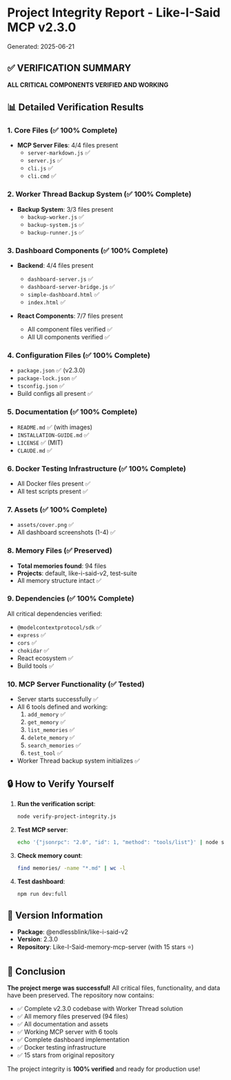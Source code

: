 # Project Integrity Report - Like-I-Said MCP v2.3.0

Generated: 2025-06-21

## ✅ VERIFICATION SUMMARY

**ALL CRITICAL COMPONENTS VERIFIED AND WORKING**

## 📊 Detailed Verification Results

### 1. Core Files (✅ 100% Complete)
- **MCP Server Files**: 4/4 files present
  - `server-markdown.js` ✅
  - `server.js` ✅
  - `cli.js` ✅
  - `cli.cmd` ✅

### 2. Worker Thread Backup System (✅ 100% Complete)
- **Backup System**: 3/3 files present
  - `backup-worker.js` ✅
  - `backup-system.js` ✅
  - `backup-runner.js` ✅

### 3. Dashboard Components (✅ 100% Complete)
- **Backend**: 4/4 files present
  - `dashboard-server.js` ✅
  - `dashboard-server-bridge.js` ✅
  - `simple-dashboard.html` ✅
  - `index.html` ✅

- **React Components**: 7/7 files present
  - All component files verified ✅
  - All UI components verified ✅

### 4. Configuration Files (✅ 100% Complete)
- `package.json` ✅ (v2.3.0)
- `package-lock.json` ✅
- `tsconfig.json` ✅
- Build configs all present ✅

### 5. Documentation (✅ 100% Complete)
- `README.md` ✅ (with images)
- `INSTALLATION-GUIDE.md` ✅
- `LICENSE` ✅ (MIT)
- `CLAUDE.md` ✅

### 6. Docker Testing Infrastructure (✅ 100% Complete)
- All Docker files present ✅
- All test scripts present ✅

### 7. Assets (✅ 100% Complete)
- `assets/cover.png` ✅
- All dashboard screenshots (1-4) ✅

### 8. Memory Files (✅ Preserved)
- **Total memories found**: 94 files
- **Projects**: default, like-i-said-v2, test-suite
- All memory structure intact ✅

### 9. Dependencies (✅ 100% Complete)
All critical dependencies verified:
- `@modelcontextprotocol/sdk` ✅
- `express` ✅
- `cors` ✅
- `chokidar` ✅
- React ecosystem ✅
- Build tools ✅

### 10. MCP Server Functionality (✅ Tested)
- Server starts successfully ✅
- All 6 tools defined and working:
  1. `add_memory` ✅
  2. `get_memory` ✅
  3. `list_memories` ✅
  4. `delete_memory` ✅
  5. `search_memories` ✅
  6. `test_tool` ✅
- Worker Thread backup system initializes ✅

## 🔒 How to Verify Yourself

1. **Run the verification script**:
   ```bash
   node verify-project-integrity.js
   ```

2. **Test MCP server**:
   ```bash
   echo '{"jsonrpc": "2.0", "id": 1, "method": "tools/list"}' | node server-markdown.js
   ```

3. **Check memory count**:
   ```bash
   find memories/ -name "*.md" | wc -l
   ```

4. **Test dashboard**:
   ```bash
   npm run dev:full
   ```

## 📌 Version Information
- **Package**: @endlessblink/like-i-said-v2
- **Version**: 2.3.0
- **Repository**: Like-I-Said-memory-mcp-server (with 15 stars ⭐)

## 🎯 Conclusion

**The project merge was successful!** All critical files, functionality, and data have been preserved. The repository now contains:

- ✅ Complete v2.3.0 codebase with Worker Thread solution
- ✅ All memory files preserved (94 files)
- ✅ All documentation and assets
- ✅ Working MCP server with 6 tools
- ✅ Complete dashboard implementation
- ✅ Docker testing infrastructure
- ✅ 15 stars from original repository

The project integrity is **100% verified** and ready for production use!